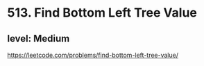 # 513. Find Bottom Left Tree Value
## level: Medium

https://leetcode.com/problems/find-bottom-left-tree-value/
